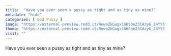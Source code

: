```yaml
---
title:  "Have you ever seen a pussy as tight and as tiny as mine?"
metadate: "hide"
categories: [ God Pussy ]
image: "https://external-preview.redd.it/RewaZkGugx1GKSbeZ3CAzyG_Z4YY5fN83_qwd3bE9J4.jpg?auto=webp&s=45639be6479ac61f2b27750c3d02c94901867aba"
thumb: "https://external-preview.redd.it/RewaZkGugx1GKSbeZ3CAzyG_Z4YY5fN83_qwd3bE9J4.jpg?width=1080&crop=smart&auto=webp&s=5197402a5b7de7161e2dcf7c3603bf7d99a5b384"
visit: ""
---
```

Have you ever seen a pussy as tight and as tiny as mine?
